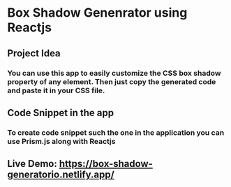 # Box Shadow Genenrator using Reactjs

## Project Idea
### You can use this app to easily customize the CSS box shadow property of any element. Then just copy the generated code and paste it in your CSS file.

## Code Snippet in the app
### To create code snippet such the one in the application you can use Prism.js along with Reactjs

## Live Demo: https://box-shadow-generatorio.netlify.app/
